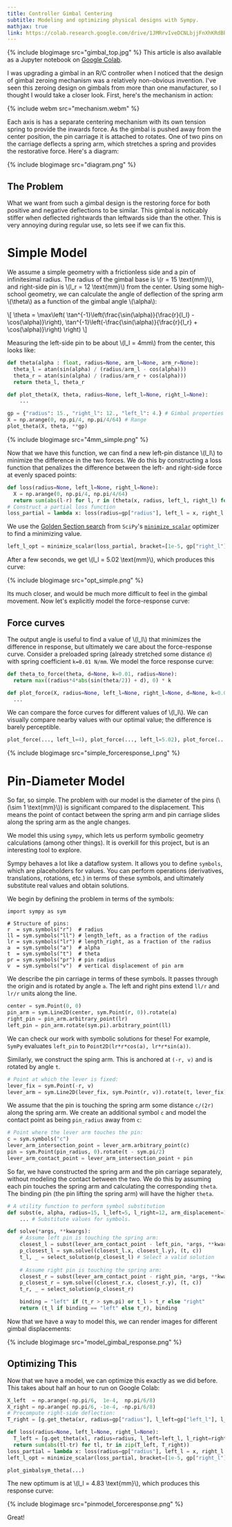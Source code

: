```yaml
---
title: Controller Gimbal Centering
subtitle: Modeling and optimizing physical designs with Sympy.
mathjax: true
link: https://colab.research.google.com/drive/1JMRrvIveDCNLbjjFnXhKRdBbqAS1PLMy
---
```


{% include blogimage src="gimbal_top.jpg" %}
This article is also available as a Jupyter notebook on [Google Colab](https://colab.research.google.com/drive/1JMRrvIveDCNLbjjFnXhKRdBbqAS1PLMy).

I was upgrading a gimbal in an R/C controller when I noticed that the design of gimbal zeroing mechanism was a relatively non-obvious invention. I've seen this zeroing design on gimbals from more than one manufacturer, so I thought I would take a closer look. First, here's the mechanism in action:

{% include webm src="mechanism.webm" %}

Each axis is has a separate centering mechanism with its own tension spring to provide the inwards force. As the gimbal is pushed away from the center position, the pin carriage it is attached to rotates. One of two pins on the carriage deflects a spring arm, which stretches a spring and provides the restorative force. Here's a diagram:

{% include blogimage src="diagram.png" %}

## The Problem

What we want from such a gimbal design is the restoring force for both positive and negative deflections to be similar. This gimbal is noticably stiffer when deflected rightwards than leftwards side than the other. This is very annoying during regular use, so lets see if we can fix this.

# Simple Model

We assume a simple geometry with a frictionless side and a pin of infinitesimal radius. The radius of the gimbal base is \\(r = 15 \text{mm}\\), and right-side pin is \\(l_r = 12 \text{mm}\\) from the center. Using some high-school geometry, we can calculate the angle of deflection of the spring arm \\(\theta\\) as a function of the gimbal angle \\(\alpha\\):

\\[
\theta = \max\left(
    \tan^{-1}\left(\frac{\sin(\alpha)}{\frac{r}{l_l} - \cos(\alpha)}\right),
    \tan^{-1}\left(-\frac{\sin(\alpha)}{\frac{r}{l_r} + \cos(\alpha)}\right)
    \right)
\\]

Measuring the left-side pin to be about \\(l_l = 4mm\\) from the center, this looks like:

```python
def theta(alpha : float, radius=None, arm_l=None, arm_r=None):
  theta_l = atan(sin(alpha) / (radius/arm_l - cos(alpha))) 
  theta_r = atan(sin(alpha) / (radius/arm_r + cos(alpha)))
  return theta_l, theta_r

def plot_theta(X, theta, radius=None, left_l=None, right_l=None):
    ...

gp = {"radius": 15., "right_l": 12., "left_l": 4.} # Gimbal properties
X = np.arange(0, np.pi/4, np.pi/4/64) # Range
plot_theta(X, theta, **gp)
```

{% include blogimage src="4mm_simple.png" %}

Now that we have this function, we can find a new left-pin distance \\(l_l\\) to minimize the difference in the two forces. We do this by constructing a loss function that penalizes the difference between the left- and right-side force at evenly spaced points:

```python
def loss(radius=None, left_l=None, right_l=None):
  X = np.arange(0, np.pi/4, np.pi/4/64)
  return sum(abs(l-r) for l, r in (theta(x, radius, left_l, right_l) for x in X))
# Construct a partial loss function
loss_partial = lambda x: loss(radius=gp["radius"], left_l = x, right_l = gp["right_l"])
```

We use the [Golden Section search](https://en.wikipedia.org/wiki/Golden-section_search) from `SciPy`'s [`minimize_scalar`](https://docs.scipy.org/doc/scipy/reference/generated/scipy.optimize.minimize_scalar.html#scipy.optimize.minimize_scalar) optimizer to find a minimizing value.

```python
left_l_opt = minimize_scalar(loss_partial, bracket=[1e-5, gp["right_l"]], method="golden")
```

After a few seconds, we get \\(l_l = 5.02 \text{mm}\\), which produces this curve:

{% include blogimage src="opt_simple.png" %}

Its much closer, and would be much more difficult to feel in the gimbal movement. Now let's explicitly model the force-response curve:

## Force curves

The output angle is useful to find a value of \\(l_l\\) that minimizes the difference in response, but ultimately we care about the force-response curve. Consider a preloaded spring (already stretched some distance `d`) with spring coefficient `k=0.01 N/mm`. We model the force response curve:

```python
def theta_to_force(theta, d=None, k=0.01, radius=None):
  return max((radius*4*abs(sin(theta/2)) + d), 0) * k

def plot_force(X, radius=None, left_l=None, right_l=None, d=None, k=0.01):
  ...
```

We can compare the force curves for different values of \\(l_l\\). We can visually compare nearby values with our optimal value; the difference is barely perceptible.

```python
plot_force(..., left_l=4), plot_force(..., left_l=5.02), plot_force(..., left_l=6)
```

{% include blogimage src="simple_forceresponse_l.png" %}


# Pin-Diameter Model

So far, so simple. The problem with our model is the diameter of the pins (\\(\sim 1 \text{mm}\\)) is significant compared to the displacement. This means the point of contact between the spring arm and pin carriage slides along the spring arm as the angle changes.

We model this using `sympy`, which lets us perform symbolic geometry calculations (among other things). It is overkill for this project, but is an interesting tool to explore.

Sympy behaves a lot like a dataflow system. It allows you to define `symbols`, which are placeholders for values. You can perform operations (derivatives, translations, rotations, etc.) in terms of these symbols, and ultimately substitute real values and obtain solutions.

We begin by defining the problem in terms of the symbols:

```
import sympy as sym

# Structure of pins:
r  = sym.symbols("r")  # radius
ll = sym.symbols("ll") # length_left, as a fraction of the radius
lr = sym.symbols("lr") # length_right, as a fraction of the radius
a  = sym.symbols("a")  # alpha
t  = sym.symbols("t")  # theta
pr = sym.symbols("pr") # pin radius
v  = sym.symbols("v")  # vertical displacement of pin arm
```

We describe the pin carriage in terms of these symbols. It passes through the origin and is rotated by angle `a`. The left and right pins extend `ll/r` and `lr/r` units along the line.

```python    
center = sym.Point(0, 0)
pin_arm = sym.Line2D(center, sym.Point(r, 0)).rotate(a)
right_pin = pin_arm.arbitrary_point(lr)
left_pin = pin_arm.rotate(sym.pi).arbitrary_point(ll)
```

We can check our work with symbolic solutions for these! For example, `SymPy` evaluates `left_pin` to `Point2D(lr*r*cos(a), lr*r*sin(a))`.

Similarly, we construct the sping arm. This is anchored at `(-r, v)` and is rotated by angle `t`. 

```python
# Point at which the lever is fixed:
lever_fix = sym.Point(-r, v)
lever_arm = sym.Line2D(lever_fix, sym.Point(r, v)).rotate(t, lever_fix)
```    

We assume that the pin is touching the spring arm some distance `c/(2r)` along the spring arm. We create an additional symbol `c` and model the contact point as being `pin_radius` away from `c`:

```python
# Point where the lever arm touches the pin:
c = sym.symbols("c")
lever_arm_intersection_point = lever_arm.arbitrary_point(c)
pin = sym.Point(pin_radius, 0).rotate(t - sym.pi/2)
lever_arm_contact_point = lever_arm_intersection_point + pin    
```

So far, we have constructed the spring arm and the pin carriage separately, without modeling the contact between the two. We do this by assuming each pin touches the spring arm and calculating the corresponding `theta`. The binding pin (the pin lifting the spring arm) will have the higher `theta`.

```python
# A utility function to perform symbol substitution
def subst(e, alpha, radius=15, l_left=5, l_right=12, arm_displacement=1., pin_radius=1., theta=None, c=None):
    ... # Substitute values for symbols.

def solve(*args, **kwargs):
    # Assume left pin is touching the spring arm:
    closest_l = subst(lever_arm_contact_point - left_pin, *args, **kwargs)
    p_closest_l = sym.solve((closest_l.x, closest_l.y), (t, c))
    t_l, _ = select_solution(p_closest_l) # Select a valid solution
    
    # Assume right pin is touching the spring arm:
    closest_r = subst(lever_arm_contact_point - right_pin, *args, **kwargs)
    p_closest_r = sym.solve((closest_r.x, closest_r.y), (t, c))
    t_r, _ = select_solution(p_closest_r)

    binding = "left" if (t_r > sym.pi) or t_l > t_r else "right" 
    return (t_l if binding == "left" else t_r), binding
```

Now that we have a way to model this, we can render images for different gimbal displacements:

{% include blogimage src="model_gimbal_response.png" %}

## Optimizing This

Now that we have a model, we can optimize this exactly as we did before. This takes about half an hour to run on Google Colab:

```python
X_left  = np.arange(-np.pi/6,  1e-4,  np.pi/6/8)
X_right = np.arange( np.pi/6, -1e-4, -np.pi/6/8)
# Precompute right-side deflection:
T_right = [g.get_theta(xr, radius=gp["radius"], l_left=gp["left_l"], l_right=gp["right_l"])[0] for xr in X_right]

def loss(radius=None, left_l=None, right_l=None):
  T_left = [g.get_theta(xl, radius=radius, l_left=left_l, l_right=right_l)[0] for xl in X_left]
  return sum(abs(tl-tr) for tl, tr in zip(T_left, T_right))
loss_partial = lambda x: loss(radius=gp["radius"], left_l = x, right_l = gp["right_l"])
left_l_opt = minimize_scalar(loss_partial, bracket=[1e-5, gp["right_l"]], method="golden")

plot_gimbalsym_theta(...)
```

The new optimum is at \\(l_l = 4.83 \text{mm}\\), which produces this response curve:

{% include blogimage src="pinmodel_forceresponse.png" %}

Great!
